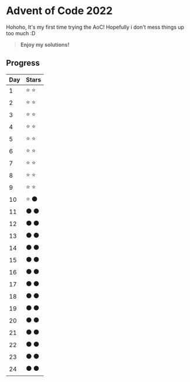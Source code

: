 # Advent of Code 2022
Hohoho, It's my first time trying the AoC! Hopefully i don't mess things up too much :D 
> **Enjoy my solutions!**

## Progress
| Day  | Stars |
| ---- | ----- |
| 1    | ⭐ ⭐  |
| 2    | ⭐ ⭐  |
| 3    | ⭐ ⭐  |
| 4    | ⭐ ⭐  |
| 5    | ⭐ ⭐  |
| 6    | ⭐ ⭐  |
| 7    | ⭐ ⭐  |
| 8    | ⭐ ⭐  |
| 9    | ⭐ ⭐  |
| 10   | ⭐ ⚫  |
| 11   | ⚫ ⚫  |
| 12   | ⚫ ⚫  |
| 13   | ⚫ ⚫  |
| 14   | ⚫ ⚫  |
| 15   | ⚫ ⚫  |
| 16   | ⚫ ⚫  |
| 17   | ⚫ ⚫  |
| 18   | ⚫ ⚫  |
| 19   | ⚫ ⚫  |
| 20   | ⚫ ⚫  |
| 21   | ⚫ ⚫  |
| 22   | ⚫ ⚫  |
| 23   | ⚫ ⚫  |
| 24   | ⚫ ⚫  |
